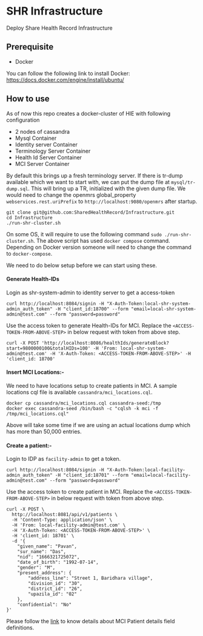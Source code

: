 # SHR Infrastructure
Deploy Share Health Record Infrastructure

## Prerequisite
* Docker

You can follow the following link to install Docker:
https://docs.docker.com/engine/install/ubuntu/

## How to use
As of now this repo creates a docker-cluster of HIE with following configuration
* 2 nodes of cassandra
* Mysql Container
* Identity server Container
* Terminology Server Container
* Health Id Server Container
* MCI Server Container

By default this brings up a fresh terminology server. If there is tr-dump available which we want to start with, we can put the dump file at `mysql/tr-dump.sql`. This will bring up a TR, initialized with the given dump file. We would need to change the openmrs global_property `webservices.rest.uriPrefix` to `http://localhost:9080/openmrs` after startup.


```
git clone git@github.com:SharedHealthRecord/Infrastructure.git
cd Infrastructure
./run-shr-cluster.sh
```
On some OS, it will require to use the following command `sudo ./run-shr-cluster.sh`. The above script has used `docker compose` command. Depending on Docker version someone will need to change the command to `docker-compose`.


We need to do below setup before we can start using these.


#### Generate Health-IDs
Login as shr-system-admin to identity server to get a access-token
```
curl http://localhost:8084/signin -H "X-Auth-Token:local-shr-system-admin_auth_token" -H "client_id:18700" --form "email=local-shr-system-admin@test.com" --form "password=password"
```
Use the access token to generate Health-IDs for MCI. Replace the `<ACCESS-TOKEN-FROM-ABOVE-STEP>` in below request with token from above step. 
```
curl -X POST 'http://localhost:8086/healthIds/generateBlock?start=9800000100&totalHIDs=100' -H 'From: local-shr-system-admin@test.com' -H 'X-Auth-Token: <ACCESS-TOKEN-FROM-ABOVE-STEP>' -H 'client_id: 18700'
```

#### Insert MCI Locations:-
We need to have locations setup to create patients in MCI. A sample locations cql file is available `cassandra/mci_locations.cql`.

```
docker cp cassandra/mci_locations.cql cassandra-seed:/tmp
docker exec cassandra-seed /bin/bash -c "cqlsh -k mci -f /tmp/mci_locations.cql"
```
Above will take some time if we are using an actual locations dump which has more than 50,000 entries.

#### Create a patient:-
Login to IDP as `facility-admin` to get a token.
```
curl http://localhost:8084/signin -H "X-Auth-Token:local-facility-admin_auth_token" -H "client_id:18701" --form "email=local-facility-admin@test.com" --form "password=password"
```
Use the access token to create patient in MCI. Replace the `<ACCESS-TOKEN-FROM-ABOVE-STEP>` in below request with token from above step. 
```
curl -X POST \
  http://localhost:8081/api/v1/patients \
  -H 'Content-Type: application/json' \
  -H 'From: local-facility-admin@test.com' \
  -H 'X-Auth-Token: <ACCESS-TOKEN-FROM-ABOVE-STEP>' \
  -H 'client_id: 18701' \
  -d '{
    "given_name": "Pavan",
    "sur_name": "Das",
    "nid": "1666321725072",
    "date_of_birth": "1992-07-14",
    "gender": "M",
    "present_address": {
        "address_line": "Street 1, Baridhara village",
        "division_id": "30",
        "district_id": "26",
        "upazila_id": "02"
    },
    "confidential": "No"
}'
```
Please follow the [link](https://sharedhealth.atlassian.net/wiki/spaces/docs/pages/48201741/MCI+Patient+Create+Validations) to know details about MCI Patient details field definitions.
